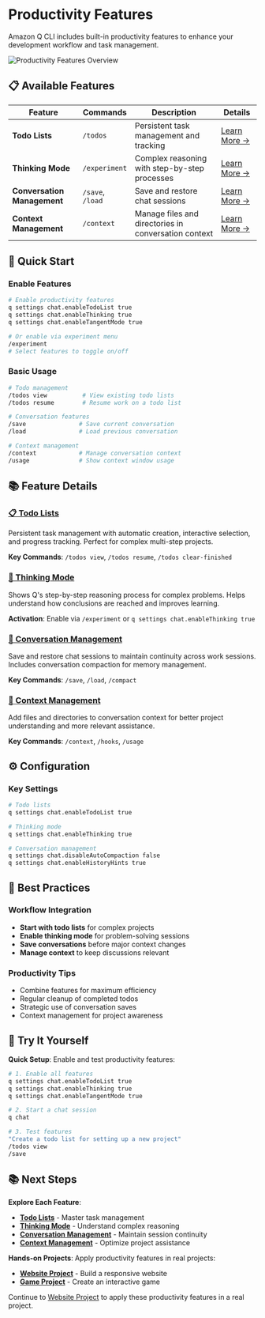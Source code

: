 # Productivity Features

Amazon Q CLI includes built-in productivity features to enhance your development workflow and task management.

![Productivity Features Overview](../images/productivity-overview.svg)

## 📋 Available Features

| Feature | Commands | Description | Details |
|---------|----------|-------------|---------|
| **Todo Lists** | `/todos` | Persistent task management and tracking | [Learn More →](./09a-todo-lists.md) |
| **Thinking Mode** | `/experiment` | Complex reasoning with step-by-step processes | [Learn More →](./09b-thinking-mode.md) |
| **Conversation Management** | `/save`, `/load` | Save and restore chat sessions | [Learn More →](./09c-conversation-management.md) |
| **Context Management** | `/context` | Manage files and directories in conversation context | [Learn More →](./09d-context-management.md) |

## 🚀 Quick Start

### Enable Features

```bash
# Enable productivity features
q settings chat.enableTodoList true
q settings chat.enableThinking true
q settings chat.enableTangentMode true

# Or enable via experiment menu
/experiment
# Select features to toggle on/off
```

### Basic Usage

```bash
# Todo management
/todos view          # View existing todo lists
/todos resume        # Resume work on a todo list

# Conversation features
/save               # Save current conversation
/load               # Load previous conversation

# Context management
/context            # Manage conversation context
/usage              # Show context window usage
```

## 📚 Feature Details

### [📋 Todo Lists](./09a-todo-lists.md)
Persistent task management with automatic creation, interactive selection, and progress tracking. Perfect for complex multi-step projects.

**Key Commands**: `/todos view`, `/todos resume`, `/todos clear-finished`

### [🧠 Thinking Mode](./09b-thinking-mode.md)
Shows Q's step-by-step reasoning process for complex problems. Helps understand how conclusions are reached and improves learning.

**Activation**: Enable via `/experiment` or `q settings chat.enableThinking true`

### [💬 Conversation Management](./09c-conversation-management.md)
Save and restore chat sessions to maintain continuity across work sessions. Includes conversation compaction for memory management.

**Key Commands**: `/save`, `/load`, `/compact`

### [📁 Context Management](./09d-context-management.md)
Add files and directories to conversation context for better project understanding and more relevant assistance.

**Key Commands**: `/context`, `/hooks`, `/usage`

## ⚙️ Configuration

### Key Settings

```bash
# Todo lists
q settings chat.enableTodoList true

# Thinking mode
q settings chat.enableThinking true

# Conversation management
q settings chat.disableAutoCompaction false
q settings chat.enableHistoryHints true
```

## 🎯 Best Practices

### Workflow Integration
- **Start with todo lists** for complex projects
- **Enable thinking mode** for problem-solving sessions
- **Save conversations** before major context changes
- **Manage context** to keep discussions relevant

### Productivity Tips
- Combine features for maximum efficiency
- Regular cleanup of completed todos
- Strategic use of conversation saves
- Context management for project awareness

## 🚀 Try It Yourself

**Quick Setup**: Enable and test productivity features:

```bash
# 1. Enable all features
q settings chat.enableTodoList true
q settings chat.enableThinking true
q settings chat.enableTangentMode true

# 2. Start a chat session
q chat

# 3. Test features
"Create a todo list for setting up a new project"
/todos view
/save
```

## 📚 Next Steps

**Explore Each Feature**:
- **[Todo Lists](./09a-todo-lists.md)** - Master task management
- **[Thinking Mode](./09b-thinking-mode.md)** - Understand complex reasoning
- **[Conversation Management](./09c-conversation-management.md)** - Maintain session continuity
- **[Context Management](./09d-context-management.md)** - Optimize project assistance

**Hands-on Projects**: Apply productivity features in real projects:
- **[Website Project](../projects/10-project-website.md)** - Build a responsive website
- **[Game Project](../projects/11-project-game.md)** - Create an interactive game

Continue to [Website Project](../projects/10-project-website.md) to apply these productivity features in a real project.
